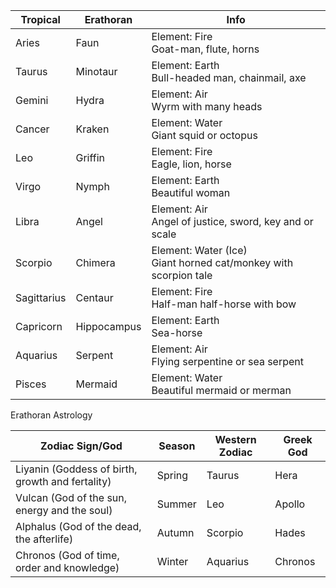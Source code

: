 |Tropical|Erathoran|Info|
|---|---|---|
Aries | Faun | Element: Fire<br/>Goat-man, flute, horns
Taurus | Minotaur | Element: Earth<br/>Bull-headed man, chainmail, axe 
Gemini | Hydra | Element: Air<br/>Wyrm with many heads
Cancer | Kraken | Element: Water<br/>Giant squid or octopus
Leo | Griffin | Element: Fire<br/>Eagle, lion, horse 
Virgo | Nymph | Element: Earth<br/>Beautiful woman
Libra | Angel | Element: Air<br/>Angel of justice, sword, key and or scale 
Scorpio | Chimera | Element: Water (Ice)<br/> Giant horned cat/monkey with scorpion tale 
Sagittarius | Centaur | Element: Fire<br/>Half-man half-horse with bow
Capricorn | Hippocampus | Element: Earth<br/>Sea-horse
Aquarius | Serpent | Element: Air<br/>Flying serpentine or sea serpent 
Pisces | Mermaid | Element: Water<br/>Beautiful mermaid or merman 




Erathoran Astrology 

|Zodiac Sign/God|Season|Western Zodiac|Greek God|
|---|---|---|---|
Liyanin (Goddess of birth, growth and fertality) | Spring | Taurus | Hera 
Vulcan (God of the sun, energy and the soul) | Summer | Leo | Apollo 
Alphalus (God of the dead, the afterlife) | Autumn | Scorpio | Hades 
Chronos (God of time, order and knowledge) | Winter | Aquarius | Chronos 

